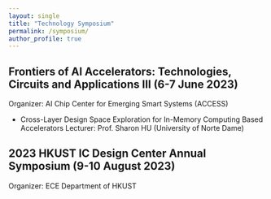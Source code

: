 ```yaml
---
layout: single
title: "Technology Symposium"
permalink: /symposium/
author_profile: true
---
```


## Frontiers of AI Accelerators: Technologies, Circuits and Applications III (6-7 June 2023)
Organizer: AI Chip Center for Emerging Smart Systems (ACCESS)
- Cross-Layer Design Space Exploration for In-Memory Computing Based Accelerators
  Lecturer: Prof. Sharon HU (University of Norte Dame)

## 2023 HKUST IC Design Center Annual Symposium (9-10 August 2023)
Organizer: ECE Department of HKUST
